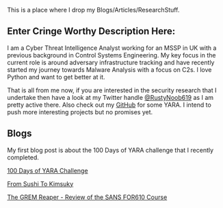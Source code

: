 
This is a place where I drop my Blogs/Articles/ResearchStuff. 

## Enter Cringe Worthy Description Here: 

I am a Cyber Threat Intelligence Analyst working for an MSSP in UK with a previous background in Control Systems Engineering. My key focus in the current role is around adversary infrastructure tracking and have recently started my journey towards Malware Analysis with a focus on C2s. I love Python and want to get better at it. 

That is all from me now, if you are interested in the security research that I undertake then have a look at my Twitter handle [@RustyNoob619](https://twitter.com/RustyNoob619) as I am pretty active there. Also check out my [GitHub](https://github.com/RustyNoob-619/100-Days-of-YARA-2024) for some YARA. I intend to push more interesting projects but no promises yet.

## Blogs

My first blog post is about the 100 Days of YARA challenge that I recently completed.

[100 Days of YARA Challenge](https://rustynoob-619.github.io/100-Days-of-YARA.html)

[From Sushi To Kimsuky](https://rustynoob-619.github.io/From-Sushi-To-Kimsuky.html)

[The GREM Reaper - Review of the SANS FOR610 Course](https://rustynoob-619.github.io/GREM-Reaper.html)

